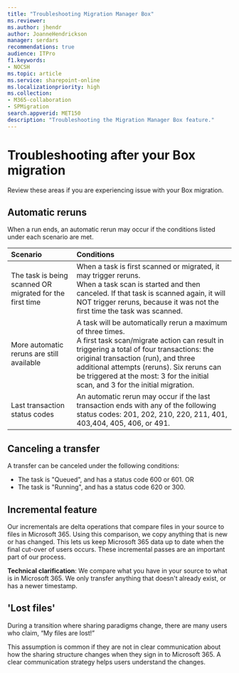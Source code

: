 ```yaml
---
title: "Troubleshooting Migration Manager Box"
ms.reviewer: 
ms.author: jhendr
author: JoanneHendrickson
manager: serdars
recommendations: true
audience: ITPro
f1.keywords:
- NOCSH
ms.topic: article
ms.service: sharepoint-online
ms.localizationpriority: high
ms.collection: 
- M365-collaboration
- SPMigration
search.appverid: MET150
description: "Troubleshooting the Migration Manager Box feature."
---
```


# Troubleshooting after your Box migration

Review these areas if you are experiencing issue with your Box migration.


## Automatic reruns

When a run ends, an automatic rerun may occur if the conditions listed under each scenario are met.

|Scenario|Conditions|
|:-----|:-----|
|The task is being scanned OR migrated for the first time|When a task is first scanned or migrated, it may trigger reruns. </br>When a task scan is started and then canceled. If that task is scanned again, it will NOT trigger reruns, because it was not the first time the task was scanned.|
|More automatic reruns are still available|A task will be automatically rerun a maximum of three times. </br>A first task scan/migrate action can result in triggering a total of four transactions: the original transaction (run), and three additional attempts (reruns). Six reruns can be triggered at the most: 3 for the initial scan, and 3 for the initial migration.|
|Last transaction status codes|An automatic rerun may occur if the last transaction ends with any of the following status codes: 201, 202, 210, 220, 211, 401, 403,404, 405, 406, or 491.|

## Canceling a transfer
A transfer can be canceled under the following conditions:
- The task is "Queued", and has a status code 600 or 601.
OR
- The task is "Running", and has a status code 620 or 300.



## Incremental feature

Our incrementals are delta operations that compare files in your source to files in Microsoft 365. Using this comparison, we copy anything that is new or has changed. This lets us keep Microsoft 365 data up to date when the final cut-over of users occurs. These incremental passes are an important part of our process.

**Technical clarification**: We compare what you have in your source to what is in Microsoft 365. We only transfer anything that doesn't already exist, or has a newer timestamp.

## 'Lost files'

During a transition where sharing paradigms change, there are many users who claim, “My files are lost!”

This assumption is common if they are not in clear communication about how the sharing structure changes when they sign in to Microsoft 365. A clear communication strategy helps users understand the changes.